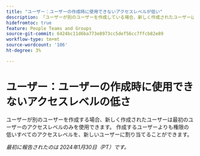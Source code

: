 ```yaml
---
title: "ユーザー：ユーザーの作成時に使用できないアクセスレベルが低い"
description: 「ユーザーが別のユーザーを作成している場合、新しく作成されたユーザーは最初のユーザーのアクセスレベルのみ使用できます。 作成するユーザーよりも権限の低いすべてのアクセスレベルを、新しいユーザーに割り当てることができます。」
hidefromtoc: true
feature: People Teams and Groups
source-git-commit: 6424bc11d6ba773e8973cc5def56cc7ffcb82e89
workflow-type: tm+mt
source-wordcount: '106'
ht-degree: 3%

---
```



# ユーザー：ユーザーの作成時に使用できないアクセスレベルの低さ

ユーザーが別のユーザーを作成する場合、新しく作成されたユーザーは最初のユーザーのアクセスレベルのみを使用できます。 作成するユーザーよりも権限の低いすべてのアクセスレベルを、新しいユーザーに割り当てることができます。

_最初に報告されたのは 2024年1月30日（PT）です。_
